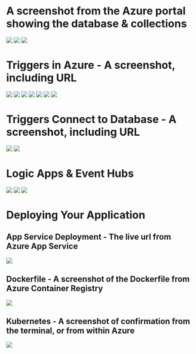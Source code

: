 
# A screenshot from the Azure portal showing the database & collections

![](images/2021-05-07-19-17-02.png)
![](images/2021-05-07-19-22-45.png)
![](images/2021-05-07-19-24-54.png)


# Triggers in Azure - A screenshot, including URL
![](images/2021-05-07-19-29-45.png)
![](images/2021-05-07-19-30-19.png)
![](images/2021-05-07-19-30-58.png)
![](images/2021-05-07-19-31-33.png)
![](images/2021-05-07-19-32-08.png)
![](images/2021-05-07-19-32-30.png)
![](images/2021-05-07-19-33-00.png)

# Triggers Connect to Database - A screenshot, including URL
![](images/2021-05-07-19-41-22.png)
![](images/2021-05-07-19-57-33.png)

# Logic Apps & Event Hubs
![](images/2021-05-07-20-13-52.png)
![](images/2021-05-07-21-02-09.png)
![](images/2021-05-07-21-00-07.png)


# Deploying Your Application
## App Service Deployment - The live url from Azure App Service 
![](images/2021-05-07-21-04-46.png)

## Dockerfile - A screenshot of the Dockerfile from Azure Container Registry
![](images/2021-05-07-20-08-32.png)

## Kubernetes - A screenshot of confirmation from the terminal, or from within Azure
![](images/2021-05-07-22-07-14.png)